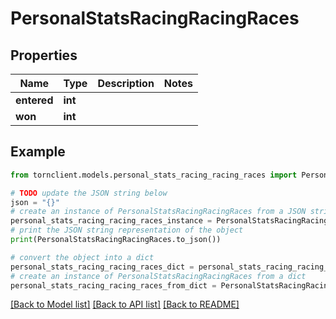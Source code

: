 # PersonalStatsRacingRacingRaces


## Properties

Name | Type | Description | Notes
------------ | ------------- | ------------- | -------------
**entered** | **int** |  | 
**won** | **int** |  | 

## Example

```python
from tornclient.models.personal_stats_racing_racing_races import PersonalStatsRacingRacingRaces

# TODO update the JSON string below
json = "{}"
# create an instance of PersonalStatsRacingRacingRaces from a JSON string
personal_stats_racing_racing_races_instance = PersonalStatsRacingRacingRaces.from_json(json)
# print the JSON string representation of the object
print(PersonalStatsRacingRacingRaces.to_json())

# convert the object into a dict
personal_stats_racing_racing_races_dict = personal_stats_racing_racing_races_instance.to_dict()
# create an instance of PersonalStatsRacingRacingRaces from a dict
personal_stats_racing_racing_races_from_dict = PersonalStatsRacingRacingRaces.from_dict(personal_stats_racing_racing_races_dict)
```
[[Back to Model list]](../README.md#documentation-for-models) [[Back to API list]](../README.md#documentation-for-api-endpoints) [[Back to README]](../README.md)


